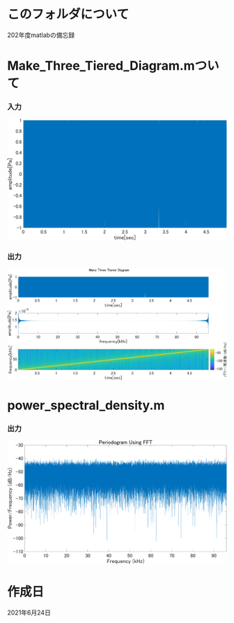 # このフォルダについて
202年度matlabの備忘録

# Make_Three_Tiered_Diagram.mついて

### 入力

![chirp](./Make_Three_Tiered_Diagram/chirp.png)

### 出力

![chirp_Three_Tiered_Diagram](./Make_Three_Tiered_Diagram/chirp_Three_Tiered_Diagram.png)

# power_spectral_density.m

### 出力

![power_spectral_density_y1_wgn](./power_spectral_density/power_spectral_density_y1_wgn.png)


# 作成日
2021年6月24日
